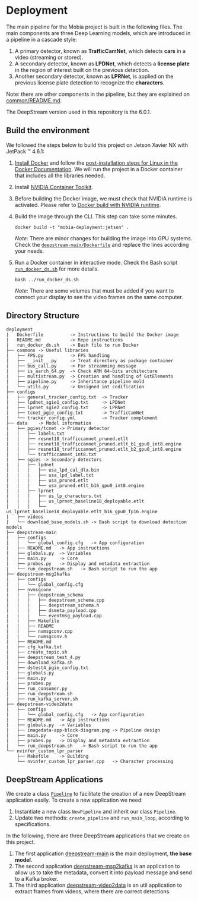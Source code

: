 # Deployment

The main pipeline for the Mobia project is built in the following files. The main components are three Deep Learning models, which are introduced in a pipeline in a cascade style:

1. A primary detector, known as **TrafficCamNet**, which detects **cars** in a video (streaming or stored).
2. A secondary detector, known as **LPDNet**, which detects a **license plate** in the region of interest built on the previous detection.
3. Another secondary detector, known as **LPRNet**, is applied on the previous license plate detection to recognize the **characters**.

Note: there are other components in the pipeline, but they are explained on [common/README.md](common/README.md).

The DeepStream version used in this repository is the 6.0.1.

## Build the environment

We followed the steps below to build this project on Jetson Xavier NX with JetPack :tm: 4.6.1:

1. [Install Docker](https://docs.docker.com/get-docker/) and follow the [post-installation steps for Linux in the Docker Documentation](https://docs.docker.com/engine/install/linux-postinstall/). We will run the project in a Docker container that includes all the libraries needed.
2. Install [NVIDIA Container Toolkit](https://docs.nvidia.com/datacenter/cloud-native/container-toolkit/install-guide.html).
3. Before building the Docker image, we must check that NVIDIA runtime is activated. Please refer to [Docker build with NVIDIA runtime](https://stackoverflow.com/questions/59691207/docker-build-with-nvidia-runtime).
4. Build the image through the CLI. This step can take some minutes.

    ```console
    docker build -t "mobia-deployment:jetson" .
    ```

    *Note*: There are minor changes for building the image into GPU systems. Check the [`deepstream-main/Dockerfile`](./deepstream-main/Dockerfile) and replace the lines according your needs.

5. Run a Docker container in interactive mode. Check the Bash script [`run_docker_ds.sh`](./run_docker_ds.sh) for more details.

    ```console
    bash ../run_docker_ds.sh
    ```

    *Note*: There are some volumes that must be added if you want to connect your display to see the video frames on the same computer.

## Directory Structure

```
deployment
|   Dockerfile          -> Instructions to build the Docker image
|   README.md           -> Repo instructions
|   run_docker_ds.sh    -> Bash file to run Docker
├── commons -> Useful libraries
|   ├── FPS.py          -> FPS handling
|   ├── __init__.py     -> Treat directory as package container
|   ├── bus_call.py     -> For streamming message
|   ├── is_aarch_64.py  -> Check ARM 64-bits architecture
|   ├── multistream.py  -> Creation and handling of GstElements
|   ├── pipeline.py     -> Inheritance pipeline mold
|   └── utils.py        -> Unsigned int codification
├── configs
|   ├── general_tracker_config.txt  -> Tracker
|   ├── lpdnet_sgie1_config.txt     -> LPDNet
|   ├── lprnet_sgie2_config.txt     -> LPRNet
|   ├── tcnet_pgie_config.txt       -> TrafficCamNet
|   └── tracker_config.yml          -> Tracker complement
├── data    -> Model information
|   ├── pgies/tcnet -> Primary detector
|   |   ├── labels.txt
|   |   ├── resnet18_trafficcamnet_pruned.etlt
|   |   ├── resnet18_trafficcamnet_pruned.etlt_b1_gpu0_int8.engine
|   |   ├── resnet18_trafficcamnet_pruned.etlt_b2_gpu0_int8.engine
|   |   └── trafficcamnet_int8.txt
|   ├── sgies -> Secondary detectors
|   |   ├── lpdnet
|   |   |   ├── usa_lpd_cal_dla.bin
|   |   |   ├── usa_lpd_label.txt
|   |   |   ├── usa_pruned.etlt
|   |   |   └── usa_pruned.etlt_b16_gpu0_int8.engine
|   |   ├── lprnet
|   |   |   ├── us_lp_characters.txt
|   |   |   ├── us_lprnet_baseline18_deployable.etlt
|   |   |   └── us_lprnet_baseline18_deployable.etlt_b16_gpu0_fp16.engine
|   ├── videos
|   └── download_base_models.sh -> Bash script to download detection models
├── deepstream-main
|   ├── configs
|   |   └── global_config.cfg   -> App configuration
|   ├── README.md   -> App instructions
|   ├── globals.py  -> Variables
|   ├── main.py     -> Core
|   ├── probes.py   -> Display and metadata extraction
|   └── run_deepstream.sh   -> Bash script to run the app
├── deepstream-msg2kafka
|   ├── configs
|   |   └── global_config.cfg
|   ├── nvmsgconv
|   |   ├── deepstream_schema
|   |   |   ├── deepstream_schema.cpp
|   |   |   ├── deepstream_schema.h
|   |   |   ├── dsmeta_payload.cpp
|   |   |   └── eventmsg_payload.cpp
|   |   ├── Makefile
|   |   ├── README
|   |   ├── nvmsgconv.cpp
|   |   └── nvmsgconv.h
|   ├── README.md
|   ├── cfg_kafka.txt
|   ├── create_topic.sh
|   ├── deepstream_test_4.py
|   ├── download_kafka.sh
|   ├── dstest4_pgie_config.txt
|   ├── globals.py
|   ├── main.py
|   ├── probes.py
|   ├── run_consumer.py
|   ├── run_deepstream.sh
|   ├── run_kafka_server.sh
├── deepstream-video2data
|   ├── configs
|   |   └── global_config.cfg   -> App configuration
|   ├── README.md   -> App instructions
|   ├── globals.py  -> Variables
|   ├── imagedata-app-block-diagram.png -> Pipeline design
|   ├── main.py     -> Core
|   ├── probes.py   -> Display and metadata extraction
|   └── run_deepstream.sh   -> Bash script to run the app
└── nvinfer_custom_lpr_parser
    ├── Makefile    -> Building
    └── nvinfer_custom_lpr_parser.cpp   -> Character processing
```

## DeepStream Applications

We create a class [`Pipeline`](common/pipeline.py) to facilitate the creation of a new DeepStream application easily. To create a new application we need:

1. Instantiate a new class `NewPipeline` and inherit our class `Pipeline`.
2. Update two methods: `create_pipeline` and `run_main_loop`, according to specifications.
 
In the following, there are three DeepStream applications that we create on this project.

1. The first application [deepstream-main](./deepstream-main/) is the main deployment, **the base model**.
2. The second application [deepstream-msg2kafka](./deepstream-msg2kafka/) is an application to allow us to take the metadata, convert it into payload message and send to a Kafka broker.
3. The third application [deepstream-video2data](./deepstream-video2data/) is an util application to extract frames from videos, where there are correct detections.
